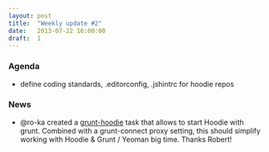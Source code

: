 ```yaml
---
layout: post
title:  "Weekly update #2"
date:   2013-07-22 16:00:00
draft:  1
---
```



### Agenda

* define coding standards, .editorconfig, .jshintrc for hoodie repos

### News

* @ro-ka created a [grunt-hoodie](https://github.com/ro-ka/grunt-hoodie) task that allows to start Hoodie with grunt.
  Combined with a grunt-connect proxy setting, this should simplify working with Hoodie & Grunt / Yeoman big time. Thanks Robert!
